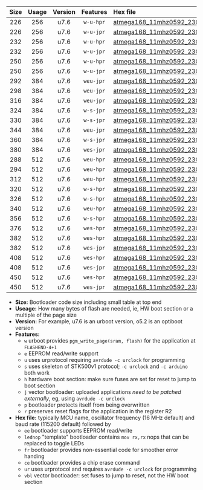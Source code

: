|Size|Usage|Version|Features|Hex file|
|:-:|:-:|:-:|:-:|:--|
|226|256|u7.6|`w-u-hpr`|[atmega168_11mhz0592_230400bps_ur.hex](https://raw.githubusercontent.com/stefanrueger/urboot/main//atmega168_11mhz0592_230400bps_ur.hex)|
|226|256|u7.6|`w-u-jpr`|[atmega168_11mhz0592_230400bps_ur_vbl.hex](https://raw.githubusercontent.com/stefanrueger/urboot/main//atmega168_11mhz0592_230400bps_ur_vbl.hex)|
|232|256|u7.6|`w-u-hpr`|[atmega168_11mhz0592_230400bps_lednop_ur.hex](https://raw.githubusercontent.com/stefanrueger/urboot/main//atmega168_11mhz0592_230400bps_lednop_ur.hex)|
|232|256|u7.6|`w-u-jpr`|[atmega168_11mhz0592_230400bps_lednop_ur_vbl.hex](https://raw.githubusercontent.com/stefanrueger/urboot/main//atmega168_11mhz0592_230400bps_lednop_ur_vbl.hex)|
|250|256|u7.6|`w-u-hpr`|[atmega168_11mhz0592_230400bps_lednop_fr_ur.hex](https://raw.githubusercontent.com/stefanrueger/urboot/main//atmega168_11mhz0592_230400bps_lednop_fr_ur.hex)|
|250|256|u7.6|`w-u-jpr`|[atmega168_11mhz0592_230400bps_lednop_fr_ur_vbl.hex](https://raw.githubusercontent.com/stefanrueger/urboot/main//atmega168_11mhz0592_230400bps_lednop_fr_ur_vbl.hex)|
|292|384|u7.6|`weu-jpr`|[atmega168_11mhz0592_230400bps_ee_ur_vbl.hex](https://raw.githubusercontent.com/stefanrueger/urboot/main//atmega168_11mhz0592_230400bps_ee_ur_vbl.hex)|
|298|384|u7.6|`weu-jpr`|[atmega168_11mhz0592_230400bps_ee_lednop_ur_vbl.hex](https://raw.githubusercontent.com/stefanrueger/urboot/main//atmega168_11mhz0592_230400bps_ee_lednop_ur_vbl.hex)|
|316|384|u7.6|`weu-jpr`|[atmega168_11mhz0592_230400bps_ee_lednop_fr_ur_vbl.hex](https://raw.githubusercontent.com/stefanrueger/urboot/main//atmega168_11mhz0592_230400bps_ee_lednop_fr_ur_vbl.hex)|
|324|384|u7.6|`w-s-jpr`|[atmega168_11mhz0592_230400bps_vbl.hex](https://raw.githubusercontent.com/stefanrueger/urboot/main//atmega168_11mhz0592_230400bps_vbl.hex)|
|330|384|u7.6|`w-s-jpr`|[atmega168_11mhz0592_230400bps_lednop_vbl.hex](https://raw.githubusercontent.com/stefanrueger/urboot/main//atmega168_11mhz0592_230400bps_lednop_vbl.hex)|
|344|384|u7.6|`weu-jpr`|[atmega168_11mhz0592_230400bps_ee_lednop_fr_ce_ur_vbl.hex](https://raw.githubusercontent.com/stefanrueger/urboot/main//atmega168_11mhz0592_230400bps_ee_lednop_fr_ce_ur_vbl.hex)|
|360|384|u7.6|`w-s-jpr`|[atmega168_11mhz0592_230400bps_lednop_fr_vbl.hex](https://raw.githubusercontent.com/stefanrueger/urboot/main//atmega168_11mhz0592_230400bps_lednop_fr_vbl.hex)|
|380|384|u7.6|`wes-jpr`|[atmega168_11mhz0592_230400bps_ee_vbl.hex](https://raw.githubusercontent.com/stefanrueger/urboot/main//atmega168_11mhz0592_230400bps_ee_vbl.hex)|
|288|512|u7.6|`weu-hpr`|[atmega168_11mhz0592_230400bps_ee_ur.hex](https://raw.githubusercontent.com/stefanrueger/urboot/main//atmega168_11mhz0592_230400bps_ee_ur.hex)|
|294|512|u7.6|`weu-hpr`|[atmega168_11mhz0592_230400bps_ee_lednop_ur.hex](https://raw.githubusercontent.com/stefanrueger/urboot/main//atmega168_11mhz0592_230400bps_ee_lednop_ur.hex)|
|312|512|u7.6|`weu-hpr`|[atmega168_11mhz0592_230400bps_ee_lednop_fr_ur.hex](https://raw.githubusercontent.com/stefanrueger/urboot/main//atmega168_11mhz0592_230400bps_ee_lednop_fr_ur.hex)|
|320|512|u7.6|`w-s-hpr`|[atmega168_11mhz0592_230400bps.hex](https://raw.githubusercontent.com/stefanrueger/urboot/main//atmega168_11mhz0592_230400bps.hex)|
|326|512|u7.6|`w-s-hpr`|[atmega168_11mhz0592_230400bps_lednop.hex](https://raw.githubusercontent.com/stefanrueger/urboot/main//atmega168_11mhz0592_230400bps_lednop.hex)|
|340|512|u7.6|`weu-hpr`|[atmega168_11mhz0592_230400bps_ee_lednop_fr_ce_ur.hex](https://raw.githubusercontent.com/stefanrueger/urboot/main//atmega168_11mhz0592_230400bps_ee_lednop_fr_ce_ur.hex)|
|356|512|u7.6|`w-s-hpr`|[atmega168_11mhz0592_230400bps_lednop_fr.hex](https://raw.githubusercontent.com/stefanrueger/urboot/main//atmega168_11mhz0592_230400bps_lednop_fr.hex)|
|376|512|u7.6|`wes-hpr`|[atmega168_11mhz0592_230400bps_ee.hex](https://raw.githubusercontent.com/stefanrueger/urboot/main//atmega168_11mhz0592_230400bps_ee.hex)|
|382|512|u7.6|`wes-hpr`|[atmega168_11mhz0592_230400bps_ee_lednop.hex](https://raw.githubusercontent.com/stefanrueger/urboot/main//atmega168_11mhz0592_230400bps_ee_lednop.hex)|
|382|512|u7.6|`wes-jpr`|[atmega168_11mhz0592_230400bps_ee_lednop_vbl.hex](https://raw.githubusercontent.com/stefanrueger/urboot/main//atmega168_11mhz0592_230400bps_ee_lednop_vbl.hex)|
|408|512|u7.6|`wes-hpr`|[atmega168_11mhz0592_230400bps_ee_lednop_fr.hex](https://raw.githubusercontent.com/stefanrueger/urboot/main//atmega168_11mhz0592_230400bps_ee_lednop_fr.hex)|
|408|512|u7.6|`wes-jpr`|[atmega168_11mhz0592_230400bps_ee_lednop_fr_vbl.hex](https://raw.githubusercontent.com/stefanrueger/urboot/main//atmega168_11mhz0592_230400bps_ee_lednop_fr_vbl.hex)|
|450|512|u7.6|`wes-hpr`|[atmega168_11mhz0592_230400bps_ee_lednop_fr_ce.hex](https://raw.githubusercontent.com/stefanrueger/urboot/main//atmega168_11mhz0592_230400bps_ee_lednop_fr_ce.hex)|
|450|512|u7.6|`wes-jpr`|[atmega168_11mhz0592_230400bps_ee_lednop_fr_ce_vbl.hex](https://raw.githubusercontent.com/stefanrueger/urboot/main//atmega168_11mhz0592_230400bps_ee_lednop_fr_ce_vbl.hex)|

- **Size:** Bootloader code size including small table at top end
- **Useage:** How many bytes of flash are needed, ie, HW boot section or a multiple of the page size
- **Version:** For example, u7.6 is an urboot version, o5.2 is an optiboot version
- **Features:**
  + `w` urboot provides `pgm_write_page(sram, flash)` for the application at `FLASHEND-4+1`
  + `e` EEPROM read/write support
  + `u` uses urprotocol requiring `avrdude -c urclock` for programming
  + `s` uses skeleton of STK500v1 protocol; `-c urclock` and `-c arduino` both work
  + `h` hardware boot section: make sure fuses are set for reset to jump to boot section
  + `j` vector bootloader: uploaded applications *need to be patched externally*, eg, using `avrdude -c urclock`
  + `p` bootloader protects itself from being overwritten
  + `r` preserves reset flags for the application in the register R2
- **Hex file:** typically MCU name, oscillator frequency (16 MHz default) and baud rate (115200 default) followed by
  + `ee` bootloader supports EEPROM read/write
  + `lednop` "template" bootloader contains `mov rx,rx` nops that can be replaced to toggle LEDs
  + `fr` bootloader provides non-essential code for smoother error handing
  + `ce` bootloader provides a chip erase command
  + `ur` uses urprotocol and requires `avrdude -c urclock` for programming
  + `vbl` vector bootloader: set fuses to jump to reset, not the HW boot section
